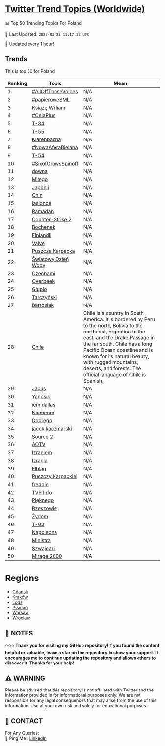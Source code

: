 [Twitter Trend Topics (Worldwide)](https://github.com/ErcinDedeoglu/Twitter-Trend-Topics)
==========


📊 Top 50 Trending Topics For Poland

📆 Last Updated: `2023-03-23 11:17:33 UTC`

🔧 Updated every 1 hour!


## Trends

This is top 50 for Poland

| Ranking | Topic | Mean |
| ------- | ------------ | ------------ |
| 1 | [#AllOffThoseVoices](http://twitter.com/search?q=%23AllOffThoseVoices) | N/A |
| 2 | [#papieroweSML](http://twitter.com/search?q=%23papieroweSML) | N/A |
| 3 | [Książę William](http://twitter.com/search?q=Ksi%c4%85%c5%bc%c4%99+William) | N/A |
| 4 | [#CelaPlus](http://twitter.com/search?q=%23CelaPlus) | N/A |
| 5 | [T-34](http://twitter.com/search?q=T-34) | N/A |
| 6 | [T-55](http://twitter.com/search?q=T-55) | N/A |
| 7 | [Klarenbacha](http://twitter.com/search?q=Klarenbacha) | N/A |
| 8 | [#NowaAferaBielana](http://twitter.com/search?q=%23NowaAferaBielana) | N/A |
| 9 | [T-54](http://twitter.com/search?q=T-54) | N/A |
| 10 | [#SixofCrowsSpinoff](http://twitter.com/search?q=%23SixofCrowsSpinoff) | N/A |
| 11 | [downa](http://twitter.com/search?q=downa) | N/A |
| 12 | [Miłego](http://twitter.com/search?q=Mi%c5%82ego) | N/A |
| 13 | [Japonii](http://twitter.com/search?q=Japonii) | N/A |
| 14 | [Chin](http://twitter.com/search?q=Chin) | N/A |
| 15 | [jasionce](http://twitter.com/search?q=jasionce) | N/A |
| 16 | [Ramadan](http://twitter.com/search?q=Ramadan) | N/A |
| 17 | [Counter-Strike 2](http://twitter.com/search?q=Counter-Strike+2) | N/A |
| 18 | [Bochenek](http://twitter.com/search?q=Bochenek) | N/A |
| 19 | [Finlandii](http://twitter.com/search?q=Finlandii) | N/A |
| 20 | [Valve](http://twitter.com/search?q=Valve) | N/A |
| 21 | [Puszcza Karpacka](http://twitter.com/search?q=Puszcza+Karpacka) | N/A |
| 22 | [Światowy Dzień Wody](http://twitter.com/search?q=%c5%9awiatowy+Dzie%c5%84+Wody) | N/A |
| 23 | [Czechami](http://twitter.com/search?q=Czechami) | N/A |
| 24 | [Overbeek](http://twitter.com/search?q=Overbeek) | N/A |
| 25 | [Głupio](http://twitter.com/search?q=G%c5%82upio) | N/A |
| 26 | [Tarczyński](http://twitter.com/search?q=Tarczy%c5%84ski) | N/A |
| 27 | [Bartosiak](http://twitter.com/search?q=Bartosiak) | N/A |
| 28 | [Chile](http://twitter.com/search?q=Chile) | Chile is a country in South America. It is bordered by Peru to the north, Bolivia to the northeast, Argentina to the east, and the Drake Passage in the far south. Chile has a long Pacific Ocean coastline and is known for its natural beauty, with rugged mountains, deserts, and forests. The official language of Chile is Spanish. |
| 29 | [Jacuś](http://twitter.com/search?q=Jacu%c5%9b) | N/A |
| 30 | [Yanosik](http://twitter.com/search?q=Yanosik) | N/A |
| 31 | [iem dallas](http://twitter.com/search?q=iem+dallas) | N/A |
| 32 | [Niemcom](http://twitter.com/search?q=Niemcom) | N/A |
| 33 | [Dobrego](http://twitter.com/search?q=Dobrego) | N/A |
| 34 | [jacek kaczmarski](http://twitter.com/search?q=jacek+kaczmarski) | N/A |
| 35 | [Source 2](http://twitter.com/search?q=Source+2) | N/A |
| 36 | [AOTV](http://twitter.com/search?q=AOTV) | N/A |
| 37 | [Izraelem](http://twitter.com/search?q=Izraelem) | N/A |
| 38 | [Izraela](http://twitter.com/search?q=Izraela) | N/A |
| 39 | [Elbląg](http://twitter.com/search?q=Elbl%c4%85g) | N/A |
| 40 | [Puszczy Karpackiej](http://twitter.com/search?q=Puszczy+Karpackiej) | N/A |
| 41 | [freddie](http://twitter.com/search?q=freddie) | N/A |
| 42 | [TVP Info](http://twitter.com/search?q=TVP+Info) | N/A |
| 43 | [Pięknego](http://twitter.com/search?q=Pi%c4%99knego) | N/A |
| 44 | [Rzeszowie](http://twitter.com/search?q=Rzeszowie) | N/A |
| 45 | [Żydom](http://twitter.com/search?q=%c5%bbydom) | N/A |
| 46 | [T-62](http://twitter.com/search?q=T-62) | N/A |
| 47 | [Napoleona](http://twitter.com/search?q=Napoleona) | N/A |
| 48 | [Ministra](http://twitter.com/search?q=Ministra) | N/A |
| 49 | [Szwajcarii](http://twitter.com/search?q=Szwajcarii) | N/A |
| 50 | [Mirage 2000](http://twitter.com/search?q=Mirage+2000) | N/A |



# Regions

* [Gdańsk](</Poland/Gdańsk.md>)
* [Kraków](</Poland/Kraków.md>)
* [Lodz](</Poland/Lodz.md>)
* [Poznań](</Poland/Poznań.md>)
* [Warsaw](</Poland/Warsaw.md>)
* [Wroclaw](</Poland/Wroclaw.md>)



## 📝 NOTES

⭐⭐⭐ **Thank you for visiting my GitHub repository! If you found the content helpful or valuable, leave a star on the repository to show your support. It encourages me to continue updating the repository and allows others to discover it. Thanks for your help!**


## ⚠️ WARNING

Please be advised that this repository is not affiliated with Twitter and the information provided is for informational purposes only. We are not responsible for any legal consequences that may arise from the use of this information. Use at your own risk and solely for educational purposes.


## 📨 CONTACT

 For Any Queries:  
            🏓 Ping Me : [LinkedIn](https://www.linkedin.com/in/ercindedeoglu/)

